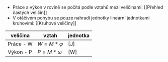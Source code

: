 - Práce a výkon v rovině se počítá podle vztahů mezi veličinami: [[Přehled častých veličin]]
- V otáčívém pohybu se pouze nahradí jednotky lineární jednotkami kruhovími: [[Kruhové veličiny]]

|veličina|vztah|jednotka|
| --------- | ------------- | --- |
| Práce - W | $W=M*\varphi$ | [J] |
| Výkon - P |$P=M*\omega$| [W] |

